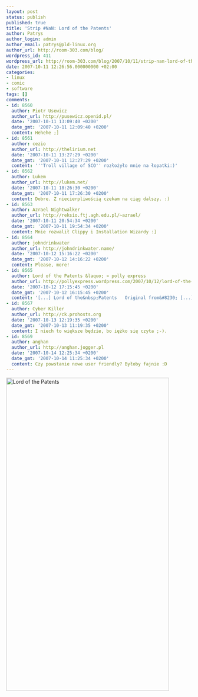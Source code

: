 ```yaml
---
layout: post
status: publish
published: true
title: 'Strip #NaN: Lord of the Patents'
author: Patrys
author_login: admin
author_email: patrys@pld-linux.org
author_url: http://room-303.com/blog/
wordpress_id: 411
wordpress_url: http://room-303.com/blog/2007/10/11/strip-nan-lord-of-the-patents/
date: 2007-10-11 12:26:56.000000000 +02:00
categories:
- linux
- comic
- software
tags: []
comments:
- id: 8560
  author: Piotr Usewicz
  author_url: http://pusewicz.openid.pl/
  date: '2007-10-11 13:09:40 +0200'
  date_gmt: '2007-10-11 12:09:40 +0200'
  content: Hehehe ;]
- id: 8561
  author: cezio
  author_url: http://thelirium.net
  date: '2007-10-11 13:27:29 +0200'
  date_gmt: '2007-10-11 12:27:29 +0200'
  content: '''Troll village of SCO'' rozłożyło mnie na łopatki:)'
- id: 8562
  author: Lukem
  author_url: http://lukem.net/
  date: '2007-10-11 18:26:30 +0200'
  date_gmt: '2007-10-11 17:26:30 +0200'
  content: Dobre. Z niecierpliwością czekam na ciąg dalszy. :)
- id: 8563
  author: Azrael Nightwalker
  author_url: http://reksio.ftj.agh.edu.pl/~azrael/
  date: '2007-10-11 20:54:34 +0200'
  date_gmt: '2007-10-11 19:54:34 +0200'
  content: Mnie rozwalił Clippy i Installation Wizardy :]
- id: 8564
  author: johndrinkwater
  author_url: http://johndrinkwater.name/
  date: '2007-10-12 15:16:22 +0200'
  date_gmt: '2007-10-12 14:16:22 +0200'
  content: Please, more!
- id: 8565
  author: Lord of the Patents &laquo; » polly express
  author_url: http://pollyexpress.wordpress.com/2007/10/12/lord-of-the-patents/
  date: '2007-10-12 17:15:45 +0200'
  date_gmt: '2007-10-12 16:15:45 +0200'
  content: '[...] Lord of the&nbsp;Patents   Original from&#8230; [...]'
- id: 8567
  author: Cyber Killer
  author_url: http://ck.prohosts.org
  date: '2007-10-13 12:19:35 +0200'
  date_gmt: '2007-10-13 11:19:35 +0200'
  content: I niech to większe będzie, bo iężko się czyta ;-).
- id: 8569
  author: anghan
  author_url: http://anghan.jogger.pl
  date: '2007-10-14 12:25:34 +0200'
  date_gmt: '2007-10-14 11:25:34 +0200'
  content: Czy powstanie nowe user friendly? Byłoby fajnie :D
---
```

<p class="strip"><a href="http://www.flickr.com/photos/patrys/1541982156/" title="Photo Sharing"><img src="http://farm3.static.flickr.com/2300/1541982156_38feaea139_o.png" alt="Lord of the Patents" height="846" width="442" /></a></p>
